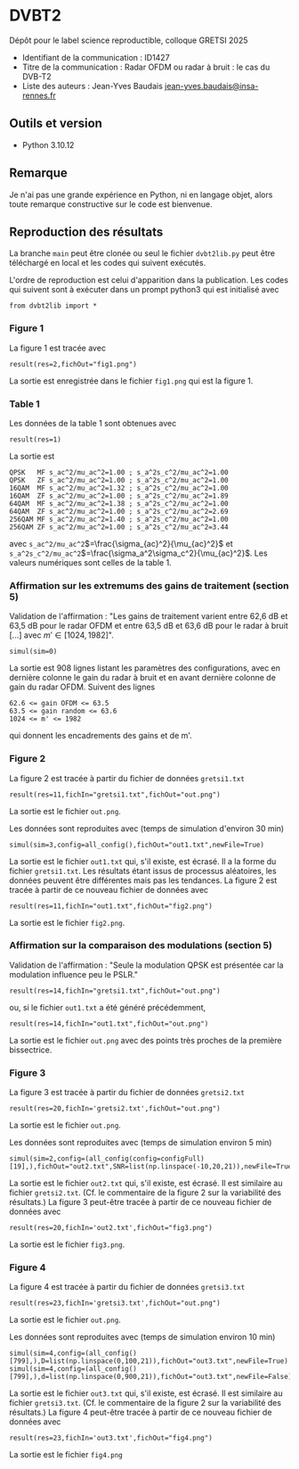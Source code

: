 # DVBT2

Dépôt pour le label science reproductible, colloque GRETSI 2025

* Identifiant de la communication : ID1427
* Titre de la communication : Radar OFDM ou radar à bruit : le cas du DVB-T2
* Liste des auteurs : Jean-Yves Baudais <jean-yves.baudais@insa-rennes.fr>

## Outils et version

* Python 3.10.12

## Remarque

Je n'ai pas une grande expérience en Python, ni en langage objet, alors
toute remarque constructive sur le code est bienvenue.

## Reproduction des résultats

La branche `main` peut être clonée ou seul le fichier `dvbt2lib.py` peut être téléchargé en local et les
codes qui suivent exécutés.

L'ordre de reproduction est celui d'apparition dans la
publication. Les codes qui suivent sont à exécuter dans un prompt
python3 qui est initialisé avec

``` python3
from dvbt2lib import *
```

### Figure 1

La figure 1 est tracée avec

``` python3
result(res=2,fichOut="fig1.png")
```

La sortie est enregistrée dans le fichier `fig1.png` qui est la figure 1.

### Table 1

Les données de la table 1 sont obtenues avec

``` python3
result(res=1)
```

La sortie est

``` python3
QPSK   MF s_ac^2/mu_ac^2=1.00 ; s_a^2s_c^2/mu_ac^2=1.00
QPSK   ZF s_ac^2/mu_ac^2=1.00 ; s_a^2s_c^2/mu_ac^2=1.00
16QAM  MF s_ac^2/mu_ac^2=1.32 ; s_a^2s_c^2/mu_ac^2=1.00
16QAM  ZF s_ac^2/mu_ac^2=1.00 ; s_a^2s_c^2/mu_ac^2=1.89
64QAM  MF s_ac^2/mu_ac^2=1.38 ; s_a^2s_c^2/mu_ac^2=1.00
64QAM  ZF s_ac^2/mu_ac^2=1.00 ; s_a^2s_c^2/mu_ac^2=2.69
256QAM MF s_ac^2/mu_ac^2=1.40 ; s_a^2s_c^2/mu_ac^2=1.00
256QAM ZF s_ac^2/mu_ac^2=1.00 ; s_a^2s_c^2/mu_ac^2=3.44
```

avec `s_ac^2/mu_ac^2`$=\frac{\sigma_{ac}^2}{\mu_{ac}^2}$ et
`s_a^2s_c^2/mu_ac^2`$=\frac{\sigma_a^2\sigma_c^2}{\mu_{ac}^2}$.  Les
valeurs numériques sont celles de la table 1.

### Affirmation sur les extremums des gains de traitement (section 5)

Validation de l'affirmation : "Les gains de traitement varient entre
62,6 dB et 63,5 dB pour le radar OFDM et entre 63,5 dB et 63,6 dB pour
le radar à bruit [...] avec $m'\in[1024,1982]$".

``` python3
simul(sim=0)
```

La sortie est 908 lignes listant les paramètres des configurations,
avec en dernière colonne le gain du radar à bruit et en avant dernière
colonne de gain du radar OFDM. Suivent des lignes

``` python3
62.6 <= gain OFDM <= 63.5
63.5 <= gain random <= 63.6
1024 <= m' <= 1982
```

qui donnent les encadrements des gains et de m'.

### Figure 2

La figure 2 est tracée à partir du fichier de données `gretsi1.txt`

``` python3
result(res=11,fichIn="gretsi1.txt",fichOut="out.png")
```

La sortie est le fichier `out.png`.

Les données sont reproduites avec (temps de simulation d'environ 30
min)

``` python3
simul(sim=3,config=all_config(),fichOut="out1.txt",newFile=True)
```

La sortie est le fichier `out1.txt` qui, s'il existe, est écrasé. Il a
la forme du fichier `gretsi1.txt`. Les résultats étant issus de
processus aléatoires, les données peuvent être différentes mais pas
les tendances. La figure 2 est tracée à partir de ce nouveau fichier
de données avec

``` python3
result(res=11,fichIn="out1.txt",fichOut="fig2.png")
```

La sortie est le fichier `fig2.png`.

### Affirmation sur la comparaison des modulations (section 5)

Validation de l'affirmation : "Seule la modulation QPSK est présentée
car la modulation influence peu le PSLR."

``` python3
result(res=14,fichIn="gretsi1.txt",fichOut="out.png")
```
ou, si le fichier `out1.txt` a été généré précédemment,

``` python3
result(res=14,fichIn="out1.txt",fichOut="out.png")
```

La sortie est le fichier `out.png` avec des points très proches de la
première bissectrice.

### Figure 3

La figure 3 est tracée à partir du fichier de données `gretsi2.txt`

``` python3
result(res=20,fichIn='gretsi2.txt',fichOut="out.png")
```

La sortie est le fichier `out.png`.

Les données sont reproduites avec (temps de simulation environ 5 min)

``` python3
simul(sim=2,config=(all_config(config=configFull)[19],),fichOut="out2.txt",SNR=list(np.linspace(-10,20,21)),newFile=True)
```

La sortie est le fichier `out2.txt` qui, s'il existe, est écrasé. Il
est similaire au fichier `gretsi2.txt`. (Cf. le commentaire de la
figure 2 sur la variabilité des résultats.) La figure 3 peut-être
tracée à partir de ce nouveau fichier de données avec

``` python3
result(res=20,fichIn='out2.txt',fichOut="fig3.png")
```

La sortie est le fichier `fig3.png`.

### Figure 4

La figure 4 est tracée à partir du fichier de données `gretsi3.txt`

``` python3
result(res=23,fichIn='gretsi3.txt',fichOut="out.png")
```

La sortie est le fichier `out.png`.

Les données sont reproduites avec (temps de simulation environ 10 min)

``` python3
simul(sim=4,config=(all_config()[799],),D=list(np.linspace(0,100,21)),fichOut="out3.txt",newFile=True)
simul(sim=4,config=(all_config()[799],),d=list(np.linspace(0,900,21)),fichOut="out3.txt",newFile=False)
```

La sortie est le fichier `out3.txt` qui, s'il existe, est écrasé. Il
est similaire au fichier `gretsi3.txt`. (Cf. le commentaire de la
figure 2 sur la variabilité des résultats.) La figure 4 peut-être
tracée à partir de ce nouveau fichier de données avec

``` python3
result(res=23,fichIn='out3.txt',fichOut="fig4.png")
```

La sortie est le fichier `fig4.png`
